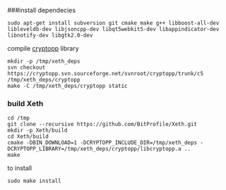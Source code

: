 
###install dependecies

```
sudo apt-get install subversion git cmake make g++ libboost-all-dev libleveldb-dev libjsoncpp-dev libqt5webkit5-dev libappindicator-dev libnotify-dev libgtk2.0-dev
```


compile [cryptopp](https://www.cryptopp.com/wiki/Linux) library

```
mkdir -p /tmp/xeth_deps
svn checkout https://cryptopp.svn.sourceforge.net/svnroot/cryptopp/trunk/c5 /tmp/xeth_deps/cryptopp
make -C /tmp/xeth_deps/cryptopp static
```

### build Xeth

```
cd /tmp
git clone --recursive https://github.com/BitProfile/Xeth.git
mkdir -p Xeth/build
cd Xeth/build
cmake -DBIN_DOWNLOAD=1 -DCRYPTOPP_INCLUDE_DIR=/tmp/xeth_deps -DCRYPTOPP_LIBRARY=/tmp/xeth_deps/cryptopp/libcryptopp.a ..
make
```

to install

```
sudo make install
```
